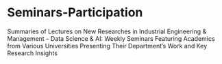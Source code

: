 # Seminars-Participation
Summaries of Lectures on New Researches in Industrial Engineering &amp; Management – Data Science &amp; AI: Weekly Seminars Featuring Academics from Various Universities Presenting Their Department’s Work and Key Research Insights
